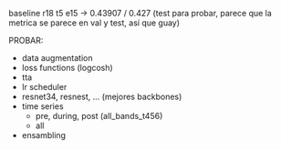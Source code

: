 baseline r18 t5 e15 -> 0.43907 / 0.427 (test para probar, parece que la metrica se parece en val y test, así que guay)

PROBAR:

- data augmentation
- loss functions (logcosh)
- tta
- lr scheduler
- resnet34, resnest, ... (mejores backbones)
- time series
	- pre, during, post (all_bands_t456)
	- all
- ensambling
